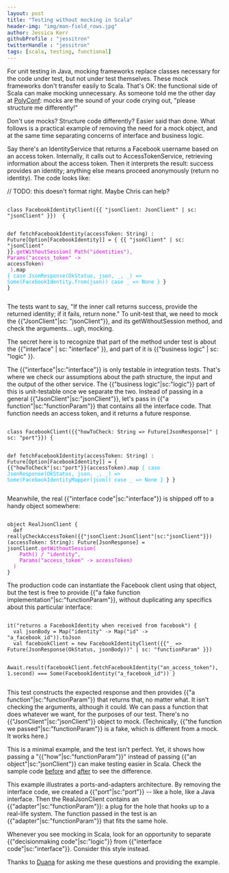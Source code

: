 ```yaml
---
layout: post
title: "Testing without mocking in Scala"
header-img: "img/mon-field_rows.jpg"
author: Jessica Kerr
githubProfile : "jessitron"
twitterHandle : "jessitron"
tags: [scala, testing, functional]
---
```


<style scoped>
  .interface { color: #D907E8 }
  .logic { color: #19BEFF }
  .jsonClient {color: #E80D0C }
  .functionParam {color: #1ab955 }
  .port {color: #FF9C00 }
</style>


For unit testing in Java, mocking frameworks replace classes necessary for the code under 
test, but not under test themselves. These mock frameworks don't transfer easily to Scala. That's OK: the functional side of Scala can make mocking unnecessary. As someone told me the other day at 
[PolyConf](http://polyconf.com): mocks are the sound of your code crying out, "please structure me differently!"

Don't use mocks? Structure code differently? Easier said than done. What follows is a practical example of removing the need for a mock object, and at the same time separating concerns of interface and business logic.

Say there's an IdentityService that returns a Facebook username based on an access token. Internally, it calls out to AccessTokenService, retrieving
information about the access token. Then it interprets the result: success provides an identity; anything else means proceed 
anonymously (return no identity). The code looks like:

// TODO: this doesn't format right. Maybe Chris can help?

<div class="highlight"><pre><code class="language-scala" data-lang="scala">
class FacebookIdentityClient({{ "jsonClient: JsonClient" | sc: "jsonClient" }})  {

  def fetchFacebookIdentity(accessToken: String) : Future[Option[FacebookIdentity]] = {
    {{ "jsonClient" | sc: "jsonClient" }}<span class="interface">.getWithoutSession(
      Path("identities"),
      Params("access_token" -> </span>accessToken<span class="interface">)<br/>
    )</span>.map <span class="logic">{
      case JsonResponse(OkStatus, json, _, _) => Some(FacebookIdentity.from(json))
      case _ => None
    }</span>
  }
}</code></pre></div>

The tests want to say, "If the inner call returns success, provide the returned identity; if it fails, return none." To unit-test that, we need to mock the {{"JsonClient"|sc: "jsonClient"}}, and its getWithoutSession method, and check the arguments... ugh, mocking.

The secret here is to recognize that part of the method under test is about the {{"interface" | sc: "interface" }}, and part of it is {{"business logic" | sc: "logic" }}.

The {{"interface"|sc:"interface"}} is only testable in integration tests. That's where we check our assumptions about the path structure, the input and the output of the other service. 
The {{"business logic"|sc:"logic"}} part of this is unit-testable once we separate the two. Instead of passing in a general {{"JsonClient"|sc:"jsonClient"}},
 let's pass in {{"a function"|sc:"functionParam"}} that contains all the interface code. That function needs an access token, and it returns a future response.

<div class="highlight"><pre><code class="language-scala" data-lang="scala">
class FacebookClient({{"howToCheck: String => Future[JsonResponse]" | sc: "port"}}) {

  def fetchFacebookIdentity(accessToken: String) : Future[Option[FacebookIdentity]] = {
    {{"howToCheck"|sc:"port"}}(accessToken).map <span class="logic">{
      case JsonResponse(OkStatus, json, _, _) => Some(FacebookIdentityMapper(json))
      case _ => None
    }</span>
  }
}
</code></pre></div>

Meanwhile, the real {{"interface code"|sc:"interface"}} is shipped off to a handy object somewhere:

<div class="highlight"><pre><code class="language-scala" data-lang="scala">
object RealJsonClient {
  def reallyCheckAccessToken({{"jsonClient:JsonClient"|sc:"jsonClient"}})(accessToken: String): Future[JsonResponse] = jsonClient<span class="interface">.getWithoutSession(
    Path() / "identity",
    Params("access_token" -> accessToken)
  )</span>
}
</code></pre></div>

The production code can instantiate the Facebook client using that object, but the test is free to provide {{"a fake function implementation"|sc:"functionParam"}}, without duplicating any specifics about this particular interface:

<div class="highlight"><pre><code class="language-scala" data-lang="scala">
it("returns a FacebookIdentity when received from facebook") {
  val jsonBody = Map("identity" -> Map("id" -> "a_facebook_id")).toJson
  val facebookClient = new FacebookIdentityClient({{"_ => Future(JsonResponse(OkStatus, jsonBody))" | sc: "functionParam" }})

  Await.result(facebookClient.fetchFacebookIdentity("an_access_token"), 1.second) ===
    Some(FacebookIdentity("a_facebook_id"))
}
</code></pre></div>

This test constructs the expected response and then provides {{"a function"|sc:"functionParam"}} that returns that, no matter what. 
It isn't checking the arguments, although it could. We can pass a function that does whatever we want, for the purposes of our test.
 There's no {{"JsonClient"|sc:"jsonClient"}} object to mock. (Technically, {{"the function we passed"|sc:"functionParam"}} is a fake, which is different from a mock. It works here.)

This is a minimal example, and the test isn't perfect. Yet, it shows how passing a "{{"how"|sc:"functionParam"}}" instead of passing {{"an object"|sc:"jsonClient"}} can make testing easier in Scala. Check the sample code [before](https://github.com/MonsantoCo/engineering-blog/tree/testing-with-mocking/examples/testing-without-mocking) and [after](https://github.com/MonsantoCo/engineering-blog/tree/testing-without-mocks/examples/testing-without-mocking) to see the difference.

This example illustrates a ports-and-adapters architecture. By removing the interface code, we created a {{"port"|sc:"port"}} -- like a hole, like a Java interface. Then the RealJsonClient contains an {{"adapter"|sc:"functionParam"}}:
 a plug for the hole that hooks up to a real-life system. The function passed in the test is an {{"adapter"|sc:"functionParam"}} that fits the same hole.

Whenever you see mocking in Scala, look for an opportunity to separate {{"decisionmaking code"|sc:"logic"}} from {{"interface code"|sc:"interface"}}. Consider this style instead.

Thanks to [Duana](https://twitter.com/starkcoffee) for asking me these questions and providing the example.

